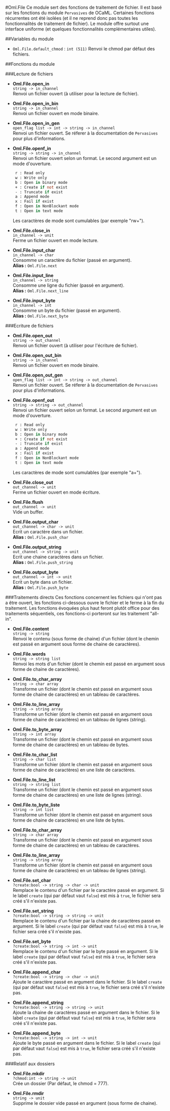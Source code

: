 #Oml.File
Ce module sert des fonctions de traitement de fichier. Il est basé sur les fonctions du module `Pervasives` de OCaML. Certaines fonctions récurrentes ont été isolées (et il ne reprend donc pas toutes les fonctionnalités de traitement de fichier). Le module offre surtout une interface uniforme (et quelques fonctionnalités complémentaires utiles).

##Variables du module

*    `Oml.File.default_chmod` : `int (511)` Renvoi le chmod par défaut des fichiers.

##Fonctions du module

###Lecture de fichiers

*    **Oml.File.open_in**  
     `string -> in_channel`  
     Renvoi un fichier ouvert (à utiliser pour la lecture de fichier).


*    **Oml.File.open_in_bin**  
     `string -> in_channel`  
     Renvoi un fichier ouvert en mode binaire.


*    **Oml.File.open_in_gen**  
     `open_flag list -> int -> string -> in_channel`  
     Renvoi un fichier ouvert. Se réferer à la documentation de `Pervasives` pour plus d'informations.


*    **Oml.File.openf_in**  
     `string -> string -> in_channel`  
     Renvoi un fichier ouvert selon un format. Le second argument est un mode d'ouverture.  
     ```ocaml
      r : Read only 
      w : Write only 
      b : Open in binary mode
      + : Create if not exist
      - : Truncate if exist
      a : Append mode
      x : Fail if exist
      f : Open in NonBlockant mode
      t : Open in text mode
     ```
     Les caractères de mode sont cumulables (par exemple "rw+").


*    **Oml.File.close_in**  
     `in_channel -> unit`  
     Ferme un fichier ouvert en mode lecture.


*    **Oml.File.input_char**  
     `in_channel -> char`  
     Consomme un caractère du fichier (passé en argument).  
     **Alias :** `Oml.File.next`


*    **Oml.File.input_line**  
     `in_channel -> string`  
     Consomme une ligne du fichier (passé en argument).  
     **Alias :** `Oml.File.next_line`


*    **Oml.File.input_byte**  
     `in_channel -> int`  
     Consomme un byte du fichier (passé en argument).  
     **Alias :** `Oml.File.next_byte`

###Ecriture de fichiers

*    **Oml.File.open_out**  
     `string -> out_channel`  
     Renvoi un fichier ouvert (à utiliser pour l'écriture de fichier).


*    **Oml.File.open_out_bin**  
     `string -> in_channel`  
     Renvoi un fichier ouvert en mode binaire.


*    **Oml.File.open_out_gen**  
     `open_flag list -> int -> string -> out_channel`  
     Renvoi un fichier ouvert. Se réferer à la documentation de `Pervasives` pour plus d'informations.


*    **Oml.File.openf_out**  
     `string -> string -> out_channel`  
     Renvoi un fichier ouvert selon un format. Le second argument est un mode d'ouverture.  
     ```ocaml
      r : Read only 
      w : Write only 
      b : Open in binary mode
      + : Create if not exist
      - : Truncate if exist
      a : Append mode
      x : Fail if exist
      f : Open in NonBlockant mode
      t : Open in text mode
     ```
     Les caractères de mode sont cumulables (par exemple "a+").


*    **Oml.File.close_out**  
     `out_channel -> unit`  
     Ferme un fichier ouvert en mode écriture.


*    **Oml.File.flush**  
     `out_channel -> unit`  
     Vide un buffer.


*    **Oml.File.output_char**  
     `out_channel -> char -> unit`  
     Ecrit un caractère dans un fichier.  
     **Alias :** `Oml.File.push_char`


*    **Oml.File.output_string**  
     `out_channel -> string -> unit`  
     Ecrit une chaine caractères dans un fichier.  
     **Alias :** `Oml.File.push_string`


*    **Oml.File.output_byte**  
     `out_channel -> int -> unit`  
     Ecrit un byte dans un fichier.  
     **Alias :** `Oml.File.push_byte`

###Traitements directs
Ces fonctions concernent les fichiers qui n'ont pas a être ouvert, les fonctions ci-dessous ouvre le fichier et le ferme à la fin du traitement. Les fonctions évoquées plus haut feront plutôt office pour des traitements séquentiels, ces fonctions-ci porteront sur les traitement "all-in".


*    **Oml.File.content**  
     `string -> string`  
     Renvoi le contenu (sous forme de chaine) d'un fichier (dont le chemin est passé en argument sous forme de chaine de caractères).


*    **Oml.File.words**  
     `string -> string list`  
     Renvoi les mots d'un fichier (dont le chemin est passé en argument sous forme de chaine de caractères).


*    **Oml.File.to_char_array**  
     `string -> char array`  
     Transforme un fichier (dont le chemin est passé en argument sous forme de chaine de caractères) en un tableau de caractères.


*    **Oml.File.to_line_array**  
     `string -> string array`  
     Transforme un fichier (dont le chemin est passé en argument sous forme de chaine de caractères) en un tableau de lignes (string).


*    **Oml.File.to_byte_array**  
     `string -> int array`  
     Transforme un fichier (dont le chemin est passé en argument sous forme de chaine de caractères) en un tableau de bytes.


*    **Oml.File.to_char_list**  
     `string -> char list`  
     Transforme un fichier (dont le chemin est passé en argument sous forme de chaine de caractères) en une liste de caractères.


*    **Oml.File.to_line_list**  
     `string -> string list`  
     Transforme un fichier (dont le chemin est passé en argument sous forme de chaine de caractères) en une liste de lignes (string).


*    **Oml.File.to_byte_liste**  
     `string -> int list`  
     Transforme un fichier (dont le chemin est passé en argument sous forme de chaine de caractères) en une liste de bytes.


*    **Oml.File.to_char_array**  
     `string -> char array`  
     Transforme un fichier (dont le chemin est passé en argument sous forme de chaine de caractères) en un tableau de caractères.


*    **Oml.File.to_line_array**  
     `string -> string array`  
     Transforme un fichier (dont le chemin est passé en argument sous forme de chaine de caractères) en un tableau de lignes (string).


*    **Oml.File.set_char**  
     `?create:bool -> string -> char -> unit`  
     Remplace le contenu d'un fichier par le caractère passé en argument. Si le label `create` (qui par défaut vaut `false`) est mis à `true`, le fichier sera créé s'il n'existe pas.


*    **Oml.File.set_string**  
     `?create:bool -> string -> string -> unit`  
     Remplace le contenu d'un fichier par la chaine de caractères passé en argument. Si le label `create` (qui par défaut vaut `false`) est mis à `true`, le fichier sera créé s'il n'existe pas.


*    **Oml.File.set_byte**  
     `?create:bool -> string -> int -> unit`  
     Remplace le contenu d'un fichier par le byte passé en argument. Si le label `create` (qui par défaut vaut `false`) est mis à `true`, le fichier sera créé s'il n'existe pas.


*    **Oml.File.append_char**  
     `?create:bool -> string -> char -> unit`  
     Ajoute le caractère passé en argument dans le fichier. Si le label `create` (qui par défaut vaut `false`) est mis à `true`, le fichier sera créé s'il n'existe pas.


*    **Oml.File.append_string**  
     `?create:bool -> string -> string -> unit`  
     Ajoute la chaine de caractères passé en argument dans le fichier. Si le label `create` (qui par défaut vaut `false`) est mis à `true`, le fichier sera créé s'il n'existe pas.


*    **Oml.File.append_byte**  
     `?create:bool -> string -> int -> unit`  
     Ajoute le byte passé en argument dans le fichier. Si le label `create` (qui par défaut vaut `false`) est mis à `true`, le fichier sera créé s'il n'existe pas.

###Relatif aux dossiers

*    **Oml.File.mkdir**  
     `?chmod:int -> string -> unit`  
     Crée un dossier (Par défaut, le chmod = 777).


*    **Oml.File.rmdir**  
     `string -> unit`  
     Supprime le dossier vide passé en argument (sous forme de chaine).